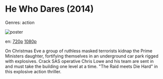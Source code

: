 # He Who Dares (2014)

Genres: action

![poster](http://image.tmdb.org/t/p/w500/3K2ui4kxtoj4iq7EMawUE3EblDU.jpg)

en:
  [720p](magnet:?xt=urn:btih:B91B087BAE167BA48BD978EB3BD2AD0B40B0A60A&tr=udp://glotorrents.pw:6969/announce&tr=udp://tracker.opentrackr.org:1337/announce&tr=udp://torrent.gresille.org:80/announce&tr=udp://tracker.openbittorrent.com:80&tr=udp://tracker.coppersurfer.tk:6969&tr=udp://tracker.leechers-paradise.org:6969&tr=udp://p4p.arenabg.ch:1337&tr=udp://tracker.internetwarriors.net:1337)
  [1080p](magnet:?xt=urn:btih:FBF9970B574CCED9A964A4622CF8E02CA79BDD71&tr=udp://glotorrents.pw:6969/announce&tr=udp://tracker.opentrackr.org:1337/announce&tr=udp://torrent.gresille.org:80/announce&tr=udp://tracker.openbittorrent.com:80&tr=udp://tracker.coppersurfer.tk:6969&tr=udp://tracker.leechers-paradise.org:6969&tr=udp://p4p.arenabg.ch:1337&tr=udp://tracker.internetwarriors.net:1337)
  


On Christmas Eve a group of ruthless masked terrorists kidnap the Prime Ministers daughter, fortifying themselves in an underground car park rigged with explosives. Crack SAS operative Chris Lowe and his team are sent in and must take the building one level at a time. "The Raid meets Die Hard" in this explosive action thriller.
